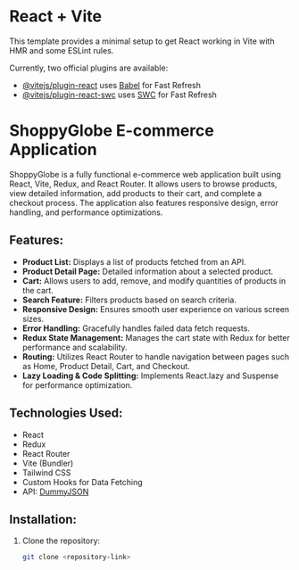 # React + Vite

This template provides a minimal setup to get React working in Vite with HMR and some ESLint rules.

Currently, two official plugins are available:

- [@vitejs/plugin-react](https://github.com/vitejs/vite-plugin-react/blob/main/packages/plugin-react/README.md) uses [Babel](https://babeljs.io/) for Fast Refresh
- [@vitejs/plugin-react-swc](https://github.com/vitejs/vite-plugin-react-swc) uses [SWC](https://swc.rs/) for Fast Refresh


# ShoppyGlobe E-commerce Application

ShoppyGlobe is a fully functional e-commerce web application built using React, Vite, Redux, and React Router. It allows users to browse products, view detailed information, add products to their cart, and complete a checkout process. The application also features responsive design, error handling, and performance optimizations.

## Features:
- **Product List:** Displays a list of products fetched from an API.
- **Product Detail Page:** Detailed information about a selected product.
- **Cart:** Allows users to add, remove, and modify quantities of products in the cart.
- **Search Feature:** Filters products based on search criteria.
- **Responsive Design:** Ensures smooth user experience on various screen sizes.
- **Error Handling:** Gracefully handles failed data fetch requests.
- **Redux State Management:** Manages the cart state with Redux for better performance and scalability.
- **Routing:** Utilizes React Router to handle navigation between pages such as Home, Product Detail, Cart, and Checkout.
- **Lazy Loading & Code Splitting:** Implements React.lazy and Suspense for performance optimization.

## Technologies Used:
- React
- Redux
- React Router
- Vite (Bundler)
- Tailwind CSS
- Custom Hooks for Data Fetching
- API: [DummyJSON](https://dummyjson.com/products)

## Installation:

1. Clone the repository:

   ```bash
   git clone <repository-link>
